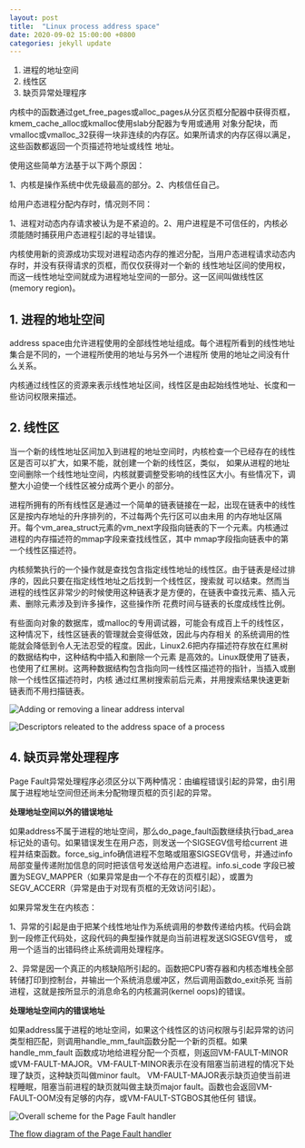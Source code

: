 ```yaml
---
layout: post
title:  "Linux process address space"
date: 2020-09-02 15:00:00 +0800
categories: jekyll update
---
```


1. 进程的地址空间
2. 线性区
3. 缺页异常处理程序


内核中的函数通过get_free_pages或alloc_pages从分区页框分配器中获得页框，kmem_cache_alloc或kmalloc使用slab分配器为专用或通用
对象分配块，而vmalloc或vmalloc_32获得一块非连续的内存区。如果所请求的内存区得以满足，这些函数都返回一个页描述符地址或线性
地址。

使用这些简单方法基于以下两个原因：

1、内核是操作系统中优先级最高的部分。2、内核信任自己。


给用户态进程分配内存时，情况则不同：

1、进程对动态内存请求被认为是不紧迫的。2、用户进程是不可信任的，内核必须能随时捕获用户态进程引起的寻址错误。

内核使用新的资源成功实现对进程动态内存的推迟分配，当用户态进程请求动态内存时，并没有获得请求的页框，而仅仅获得对一个新的
线性地址区间的使用权，而这一线性地址空间就成为进程地址空间的一部分。这一区间叫做线性区(memory region)。

## 1. 进程的地址空间

address space由允许进程使用的全部线性地址组成。每个进程所看到的线性地址集合是不同的，一个进程所使用的地址与另外一个进程所
使用的地址之间没有什么关系。

内核通过线性区的资源来表示线性地址区间，线性区是由起始线性地址、长度和一些访问权限来描述。


## 2. 线性区

当一个新的线性地址区间加入到进程的地址空间时，内核检查一个已经存在的线性区是否可以扩大，如果不能，就创建一个新的线性区，类似，
如果从进程的地址空间删除一个线性地址空间，内核就要调整受影响的线性区大小。有些情况下，调整大小迫使一个线性区被分成两个更小
的部分。

进程所拥有的所有线性区是通过一个简单的链表链接在一起，出现在链表中的线性区是按内存地址的升序排列的，不过每两个先行区可以由未用
的内存地址区隔开。每个vm_area_struct元素的vm_next字段指向链表的下一个元素。内核通过进程的内存描述符的mmap字段来查找线性区，其中
mmap字段指向链表中的第一个线性区描述符。

内核频繁执行的一个操作就是查找包含指定线性地址的线性区。由于链表是经过排序的，因此只要在指定线性地址之后找到一个线性区，搜索就
可以结束。然而当进程的线性区非常少的时候使用这种链表才是方便的，在链表中查找元素、插入元素、删除元素涉及到许多操作，这些操作所
花费时间与链表的长度成线性比例。

有些面向对象的数据库，或malloc的专用调试器，可能会有成百上千的线性区，这种情况下，线性区链表的管理就会变得低效，因此与内存相关
的系统调用的性能就会降低到令人无法忍受的程度。因此，Linux2.6把内存描述符存放在红黑树的数据结构中，这种结构中插入和删除一个元素
是高效的。Linux既使用了链表，也使用了红黑树。这两种数据结构包含指向同一线性区描述符的指针，当插入或删除一个线性区描述符时，内核
通过红黑树搜索前后元素，并用搜索结果快速更新链表而不用扫描链表。

![Adding or removing a linear address interval](https://williammuji.github.io/images/adding-removing-linear-address.jpg)

![Descriptors releated to the address space of a process](https://williammuji.github.io/images/process-address-space-descriptors.jpg)


## 4. 缺页异常处理程序

Page Fault异常处理程序必须区分以下两种情况：由编程错误引起的异常，由引用属于进程地址空间但还尚未分配物理页框的页引起的异常。

**处理地址空间以外的错误地址**

如果address不属于进程的地址空间，那么do_page_fault函数继续执行bad_area标记处的语句。如果错误发生在用户态，则发送一个SIGSEGV信号给current
进程并结束函数。force_sig_info确信进程不忽略或阻塞SIGSEGV信号，并通过info局部变量传递附加信息的同时把该信号发送给用户态进程。info.si_code
字段已被置为SEGV_MAPPER（如果异常是由一个不存在的页框引起），或置为SEGV_ACCERR（异常是由于对现有页框的无效访问引起）。

如果异常发生在内核态：

1、异常的引起是由于把某个线性地址作为系统调用的参数传递给内核。代码会跳到一段修正代码处，这段代码的典型操作就是向当前进程发送SIGSEGV信号，
或用一个适当的出错码终止系统调用处理程序。

2、异常是因一个真正的内核缺陷所引起的。函数把CPU寄存器和内核态堆栈全部转储打印到控制台，并输出一个系统消息缓冲区，然后调用函数do_exit杀死
当前进程，这就是按所显示的消息命名的内核漏洞(kernel oops)的错误。

**处理地址空间内的错误地址**

如果address属于进程的地址空间，如果这个线性区的访问权限与引起异常的访问类型相匹配，则调用handle_mm_fault函数分配一个新的页框。如果handle_mm_fault
函数成功地给进程分配一个页框，则返回VM-FAULT-MINOR或VM-FAULT-MAJOR。VM-FAULT-MINOR表示在没有阻塞当前进程的情况下处理了缺页，这种缺页叫做minor fault。
VM-FAULT-MAJOR表示缺页迫使当前进程睡眠，阻塞当前进程的缺页就叫做主缺页major fault。函数也会返回VM-FAULT-OOM没有足够的内存，或VM-FAULT-STGBOS其他任何
错误。



![Overall scheme for the Page Fault handler](https://williammuji.github.io/images/page-fault-switch.png)

[The flow diagram of the Page Fault handler](https://williammuji.github.io/images/page-fault-handler.jpg)
